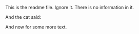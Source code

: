 This is the readme file.
Ignore it. There is no
information in it. 


And the cat said:


And now for some more text.
